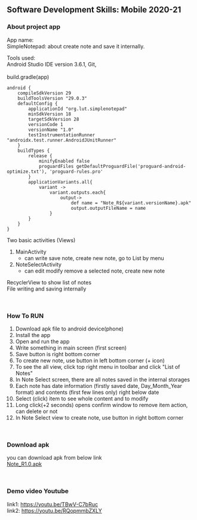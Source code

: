 ## Software Development Skills: Mobile 2020-21

### About project app     

App name:  
SimpleNotepad: about create note and save it internally.


Tools used:  
Android Studio IDE version 3.6.1, Git,    
<br>
build.gradle(app)  
```
android {
    compileSdkVersion 29
    buildToolsVersion "29.0.3"
    defaultConfig {
        applicationId "org.lut.simplenotepad"
        minSdkVersion 18
        targetSdkVersion 28
        versionCode 1
        versionName "1.0"
        testInstrumentationRunner "androidx.test.runner.AndroidJUnitRunner"
    }
    buildTypes {
        release {
            minifyEnabled false
            proguardFiles getDefaultProguardFile('proguard-android-optimize.txt'), 'proguard-rules.pro'
        }
        applicationVariants.all{
            variant ->
                variant.outputs.each{
                    output->
                        def name = "Note_R${variant.versionName}.apk"
                        output.outputFileName = name
                }
        }
    }
}
```

Two basic activities (Views)      
  1. MainActivity      
      - can write save note, create new note, go to List by menu
  2. NoteSelectActivity    
      - can edit modify remove a selected note, create new note

RecyclerView to show list of notes  
File writing and saving internally  

<br>

### How To RUN  
1. Download apk file to android device(phone)
2. Install the app 
3. Open and run the app
4. Write something in main screen (first screen)
5. Save button is right bottom corner
6. To create new note, use button in left bottom corner (+ icon)
7. To see the all view, click top right menu in toolbar and click "List of Notes"
8. In Note Select screen, there are all notes saved in the internal storages
9. Each note has date information (firstly saved date, Day_Month_Year format) and contents (first few lines only) right below date
10. Select (click) item to see whole content and to modify 
11. Long click(+2 seconds) opens confirm window to remove item action, can delete or not
12. In Note Select view to create note, use button in right bottom corner  

<br>

### Download apk
you can download apk from below link  
[Note_R1.0.apk](https://drive.google.com/file/d/1Y1l_bqSE4Jz-TjE1M8bhRQdgjhDFJnhI/view?usp=sharing)  
  
<br>

### Demo video Youtube  
link1: https://youtu.be/TBwV-C7bRuc  
link2: https://youtu.be/RQopmmbZXLY  
